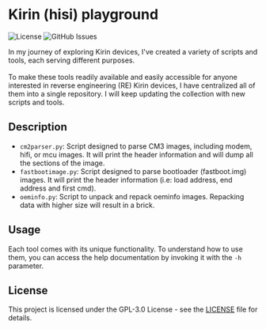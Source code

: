 # Kirin (hisi) playground

![License](https://img.shields.io/github/license/R0rt1z2/hisi_playground)
![GitHub Issues](https://img.shields.io/github/issues-raw/R0rt1z2/hisi_playground?color=red)

In my journey of exploring Kirin devices, I've created a variety of scripts and tools, each serving different purposes.<br><br>
To make these tools readily available and easily accessible for anyone interested in reverse engineering (RE) Kirin devices, I have centralized all of them into a single repository. I will keep updating the collection with new scripts and tools.

## Description
* `cm2parser.py`: Script designed to parse CM3 images, including modem, hifi, or mcu images. It will print the header information and will dump all the sections of the image.
* `fastbootimage.py`: Script designed to parse bootloader (fastboot.img) images. It will print the header information (i.e: load address, end address and first cmd).
* `oeminfo.py`: Script to unpack and repack oeminfo images. Repacking data with higher size will result in a brick.

## Usage
Each tool comes with its unique functionality. To understand how to use them, you can access the help documentation by invoking it with the `-h` parameter.

## License
This project is licensed under the GPL-3.0 License - see the [LICENSE](https://github.com/R0rt1z2/hisi_playground/tree/master/LICENSE) file for details.
